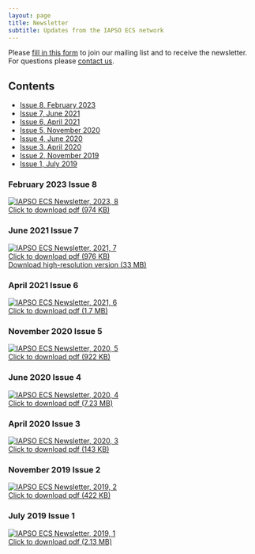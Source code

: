 ```yaml
---
layout: page
title: Newsletter
subtitle: Updates from the IAPSO ECS network
---
```


Please [fill in this form](https://www.iapsoecs.org/joinus) to join our mailing list and to receive the newsletter. For questions please [contact us](mailto:info@iapsoecs.org).

## Contents

* [Issue 8, February 2023](#february-2023-issue-8)
* [Issue 7, June 2021](#june-2021-issue-7)
* [Issue 6, April 2021](#april-2021-issue-6)
* [Issue 5, November 2020](#november-2020-issue-5)
* [Issue 4, June 2020](#june-2020-issue-4)
* [Issue 3, April 2020](#april-2020-issue-3)
* [Issue 2, November 2019](#november-2019-issue-2)
* [Issue 1, July 2019](#july-2020-issue-1)

### February 2023 Issue 8
<div class="news-container">
  <a title="IAPSO ECS Newsletter, 2023, 8" href="/uploads/newsletter/iapsoecs_newsletter_2023_8.pdf" target='_blank'>
  <img src="/uploads/newsletter/iapsoecs_newsletter_2023_8_thumbnail.jpg" alt="IAPSO ECS Newsletter, 2023, 8" class="news-image">
  <div class="news-overlay">
    <div class="news-text">Click to download pdf (974 KB)</div>
  </div>
  </a>
</div>

### June 2021 Issue 7
<div class="news-container">
  <a title="IAPSO ECS Newsletter, 2021, 7" href="/uploads/newsletter/iapsoecs_newsletter_2021_7.pdf" target='_blank'>
  <img src="/uploads/newsletter/iapsoecs_newsletter_2021_7_thumbnail.jpg" alt="IAPSO ECS Newsletter, 2021, 7" class="news-image">
  <div class="news-overlay">
    <div class="news-text">Click to download pdf (976 KB)</div>
  </div>
  </a>
</div>
<a href="/uploads/newsletter/iapsoecs_newsletter_2021_7_highres.pdf" target='_blank'>Download high-resolution version (33 MB)</a>

### April 2021 Issue 6
<div class="news-container">
  <a title="IAPSO ECS Newsletter, 2021, 6" href="/uploads/newsletter/iapsoecs_newsletter_2021_6.pdf" target='_blank'>
  <img src="/uploads/newsletter/iapsoecs_newsletter_2021_6_thumbnail.jpg" alt="IAPSO ECS Newsletter, 2021, 6" class="news-image">
  <div class="news-overlay">
    <div class="news-text">Click to download pdf (1.7 MB)</div>
  </div>
  </a>
</div>


### November 2020 Issue 5
<div class="news-container">
  <a title="IAPSO ECS Newsletter, 2020, 5" href="/uploads/newsletter/iapsoecs_newsletter_2020_5.pdf" target='_blank'>
  <img src="/uploads/newsletter/iapsoecs_newsletter_2020_5_thumbnail.jpg" alt="IAPSO ECS Newsletter, 2020, 5" class="news-image">
  <div class="news-overlay">
    <div class="news-text">Click to download pdf (922 KB)</div>
  </div>
  </a>
</div>


### June 2020 Issue 4
<div class="news-container">
  <a title="IAPSO ECS Newsletter, 2020, 4" href="/uploads/newsletter/iapsoecs_newsletter_2020_4.pdf" target='_blank'>
  <img src="/uploads/newsletter/iapsoecs_newsletter_2020_4_thumbnail.jpg" alt="IAPSO ECS Newsletter, 2020, 4" class="news-image">
  <div class="news-overlay">
    <div class="news-text">Click to download pdf (7.23 MB)</div>
  </div>
  </a>
</div>


### April 2020 Issue 3
<div class="news-container">
  <a title="IAPSO ECS Newsletter, 2020, 3" href="/uploads/newsletter/iapsoecs_newsletter_2020_3.pdf" target='_blank'>
  <img src="/uploads/newsletter/iapsoecs_newsletter_2020_3_thumbnail.jpg" alt="IAPSO ECS Newsletter, 2020, 3" class="news-image">
  <div class="news-overlay">
    <div class="news-text">Click to download pdf (143 KB)</div>
  </div>
  </a>
</div>


### November 2019 Issue 2
<div class="news-container">
  <a title="IAPSO ECS Newsletter, 2019, 2" href="/uploads/newsletter/iapsoecs_newsletter_2019_2.pdf" target='_blank'>
  <img src="/uploads/newsletter/iapsoecs_newsletter_2019_2_thumbnail.jpg" alt="IAPSO ECS Newsletter, 2019, 2" class="news-image">
  <div class="news-overlay">
    <div class="news-text">Click to download pdf (422 KB)</div>
  </div>
  </a>
</div>


### July 2019 Issue 1
<div class="news-container">
  <a title="IAPSO ECS Newsletter, 2019, 1" href="/uploads/newsletter/iapsoecs_newsletter_2019_1.pdf" target="_blank">
  <img src="/uploads/newsletter/iapsoecs_newsletter_2019_1_thumbnail.jpg" alt="IAPSO ECS Newsletter, 2019, 1" class="news-image">
  <div class="news-overlay">
    <div class="news-text">Click to download pdf (2.13 MB)</div>
  </div>
  </a>
</div>
